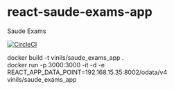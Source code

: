 # react-saude-exams-app
Saude Exams

[![CircleCI](https://circleci.com/gh/vinils/react-saude-exams-app.svg?style=svg)](https://circleci.com/gh/vinils/react-saude-exams-app)

docker build -t vinils/saude_exams_app .  <BR>
docker run -p 3000:3000 -it -d -e REACT_APP_DATA_POINT=192.168.15.35:8002/odata/v4 vinils/saude_exams_app
